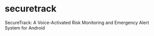 # securetrack
SecureTrack: A Voice-Activated Risk Monitoring and Emergency Alert System for Android
